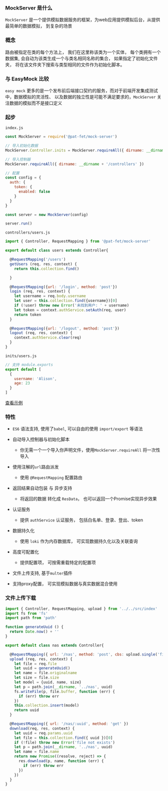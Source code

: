 ### MockServer 是什么

`MockServer` 是一个提供模拟数据服务的框架，为web应用提供模拟后台，从提供最简单的数据模拟，
到复杂的场景


### 概念

路由被指定在类的每个方法上， 我们在这里称该类为一个实体， 每个类拥有一个数据集, 会自动为该类生成一个与类名相同名称的集合，
如果指定了初始化文件夹， 将在该文件夹下搜索与类型相同的文件作为初始化脚本。


### 与 EasyMock 比较
`easy mock` 更多的是一个发布前后端接口契约的服务，而对于前端开发集成测试中，数据模拟的灵活性、
以及数据的独立性是可能不满足要求的，`MockServer` 关注数据的模拟而不是接口定义

### 起步

`index.js`

```js
const MockServer = require('@pat-fet/mock-server')

// 导入初始化数据
MockServer.Controller.inits = MockServer.requireAll({ dirname: __dirname + '/inits' })

// 导入控制器
MockServer.requireAll({ dirname: __dirname + '/controllers' })

// 配置
const config = {
  auth: {
    token: {
      enabled: false
    }
  }
}

const server = new MockServer(config)

server.run()
```


`controllers/users.js`

```js
import { Controller, RequestMapping } from '@pat-fet/mock-server'

export default class users extends Controller{

  @RequestMapping('/users')
  getUsers (req, res, context) {
    return this.collection.find()

  }

  @RequestMapping({url: '/login', method: 'post'})
  login (req, res, context) {
    let username = req.body.username
    let user = this.collection.find({username})[0]
    if (!user) throw new Error('未找到用户: ' + username)
    let token = context.authService.setAuth(req, user)
    return token
  }

  @RequestMapping({url: '/logout', method: 'post'})
  logout (req, res, context) {
    context.authService.clear(req)
  }
}

```


`inits/users.js`

```js
// 支持 module.exports
export default [
  {
    username: 'Alison',
    age: 23
  }
]
```


 [查看示例](https://github.com/PAT-FET/mock-server-demo)


 ### 特性

 - `ES6` 语法支持, 使用了`babel`, 可以自由的使用 `import/export` 等语法

 - 自动导入控制器与初始化脚本
    - 你无需一个一个导入你声明文件，使用`MockServer.requireAll` 将一次性导入

 - 使用注解的`url`路由派发
    - 使用 `@RequestMapping` 配置路由

 - 返回结果自动包装 与 异步支持
    - 将返回的数据 转化成 `ResData`， 也可以返回一个Promise实现异步效果

 - 认证服务
    - 提供 `authService` 认证服务， 包括白名单、登录、登出、token

 - 数据持久化
    - 使用 `loki` 作为内存数据库， 可实现数据持久化以及关联查询

 - 高度可配置化
    - 提供配置项， 可按需重载特定的配置项

- 文件上传支持, 基于`multer`插件

- 支持proxy配置， 可实现模拟数据与真实数据混合使用


### 文件上传下载

```js
import { Controller, RequestMapping, upload } from '../../src/index'
import fs from 'fs'
import path from 'path'

function generateUuid () {
  return Date.now() + ''
}

export default class nas extends Controller{

  @RequestMapping({ url: '/nas', method: 'post', cbs: upload.single('file')})
  upload (req, res, context) {
    let file = req.file
    let uuid = generateUuid()
    let name = file.originalname
    let size = file.size
    let model = {uuid, name, size}
    let p = path.join(__dirname, '../nas', uuid)
    fs.writeFile(p, file.buffer, function (err) {
      if (err) throw err
    })
    this.collection.insert(model)
    return uuid
  }

  @RequestMapping({ url: '/nas/:uuid', method: 'get' })
  download(req, res, context) {
    let uuid = req.params.uuid
    let file = this.collection.find({ uuid })[0]
    if (!file) throw new Error('file not exists')
    let p = path.join(__dirname, '../nas', uuid)
    let name = file.name
    return new Promise((resolve, reject) => {
      res.download(p, name, function (err) {
        if (err) throw err
      })
    })
  }
}

```


